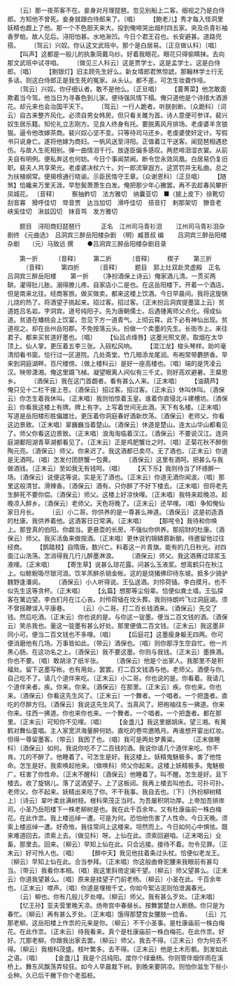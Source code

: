 <!-- { "loadSidebar": true } -->
　　〔云〕那一夜茶客不在。妾身对月理琵琶。忽见别船上二客。细视之乃是白侍郎。方知他不曾死。妾身就跟白侍郎来了。〔唱〕
　　【鲍老儿】秀才每入怪洞里妖精也觑上了他。那一个不色胆天来大。投到俺啼哭出烟村四五家。央及杀青衫袖香罗帕。故人见后。浔阳怕甚。水地湫凹。今日个君王召也。长安避甚。道路兜搭。
　　〔驾云〕兴奴。你认这文武班中。那个是白居易。〔正旦做认科〕〔唱〕
　　【叫声】这都是一般儿的执象简戴乌纱。好着我眼花。眼花只得偷睛抹。去向那文武班中试寻咱。
　　〔做见三人科云〕这是贾学士。这是孟学士。这是白侍郎。〔唱〕
　　【剔银灯】旧主顾先生好么。新女壻郎君煞惊諕。那翰林学士行无多话。则这白侍郎正是我生死的冤家。从头认。都不差。可怎生妆聋作哑。
　　〔驾云〕兴奴。你仔细认者。敢不是他么。〔正旦唱〕
　　【蔓菁菜】他怎敢面欺着当今驾。他当日为寻春色到儿家。便待强风情下榻。俺只道他是个诗措大酒游花。却元来也会治国平天下。
　　〔驾云〕一行人跪者。听朕剖断。〔众跪科〕〔词云〕自古来整齐风化。必须自男女帏房。但只看关雎为首。诗人意便可参详。裴兴奴生居乐籍。知伦礼立志刚方。见良人终身有托。要脱离风月排场。老虔婆羊贪狼狠。逼令他改嫁茶商。裴兴奴心坚不变。只等待司马还乡。老虔婆使奸定计。写假书只说身亡。遂将他嫁为商妇。一帆风送至浔阳。正值着江干送客。闻琵琶相遇悲伤。与故人生死相别。弹一曲情泪千行。放逐臣偏多感叹。两悲啼泪湿衣裳。从前夫自有明例。便私奔这也何妨。今日个事闻禁阙。断令您永效凤凰。白居易仍复旧职。裴夫人共享荣光。老虔婆决杖六十。刘一郎流窜遐方。这赏罚并无私曲。总之为扶植纲常。便揭榜通行晓谕。示臣民恪守王章。〔众谢恩科〕〔正旦唱〕
　　【随煞】恰纔来万里天涯。早愁鬓萧萧生白发。俺把那少年心撇罢。再不去趁春风攀折凤城花。
〔音释〕
　　察抽鲊切　法方雅切　纳囊亚切　■〈披上皮下〉徐靴切　刮音寡　猾呼佳切　斝音贾　达当加切　滑呼佳切　搭音打　剌那架切　獠音老　峡奚佳切　湫兹囚切　抹音骂　发方雅切

　　题目　浔阳商妇琵琶行　
　　正名　江州司马青衫泪
　　江州司马青衫泪杂剧终
《元曲选》　吕洞宾三醉岳阳楼杂剧　（明）臧晋叔 编
　　吕洞宾三醉岳阳楼杂剧　　（元）马致远 撰
　　●吕洞宾三醉岳阳楼杂剧目录
 
　　第一折 
　　　〔音释〕 
　　第二折 
　　　〔音释〕 
　　楔子 
　　第三折 
　　　〔音释〕 
　　第四折 
　　　〔音释〕 
　　题目　郭上灶双赴灵虚殿　正名　吕洞宾三醉岳阳楼 
　　第一折
　　〔净扮酒保上诗云〕俺家酒儿清。一贯买两缾。灌得肚儿胀。溺得膫儿疼。自家店小二是也。在这岳阳楼下。开着一个酒店。但是南来北往。经商客旅。做买做卖。都来这楼上饮酒。今日早晨间。我将这旋锅儿烧的热了。将酒望子挑起来。招过客。招过客。〔正末扮吕洞宾提墨篮上云〕贫道姓吕名岩。字洞宾。道号纯阳子。先为唐朝儒士。后遇锺离师父点化。得成仙道。贫道在蟠桃会上饮宴。忽见下方一道青气。上彻云霄。此下必有神仙出现。贫道视之。却在岳州岳阳郡。不免按落云头。扮做一个卖墨的先生。长街市上。来往君子。都来买贫道好墨也。〔唱〕
　　【仙吕点绛唇】这墨光照文房。取烟在太华顶上。仙人掌。更压着五李三张。入砚松风响。
　　【混江龙】梭头琴样。助吟毫清彻看书窗。恰行过一区道院。几处斋堂。竹几暗添龙尾润。布袍常带麝脐香。早来到洞庭湖畔。百尺楼傍。〔做上楼科云〕是好一座高楼也。〔唱〕端的是凭凌云汉。映带潇湘。俺这里蹑飞梯。凝望眼离人间似有三千丈。则好高欢避暑。王粲思乡。
　　〔酒保云〕我在这门首觑者。看有甚么人来。〔正末唱〕
　　【油葫芦】俺只见十二栏干接上苍。〔酒保云〕招过客。招过客。〔正末云〕休叫休叫。〔酒保云〕你怎生着我休叫。〔正末唱〕我则怕惊着玉皇。谁着你直侵北斗建槽坊。〔酒保云〕你看我这楼上有牌。牌上有字。上写着世间无此酒。天下有名楼。〔正末唱〕写道是岳阳楼形胜偏雄壮。更压着你洞庭春好酒新炊荡。〔酒保云〕老师父。你看这边景致。〔正末唱〕翠巍巍当着楚山。〔酒保云〕休道是楚山。连太山华山都看见了。师父你看这边景致。〔正末唱〕浪淘淘临着汉江。〔酒保云〕不要说汉江。连洞庭湖鄱阳湖青草湖都看见了。〔正末云〕正是鸡肥蟹壮之时。〔唱〕正菊花秋不醉倒陶元亮。〔酒保云〕师父。你来迟了。我这酒都已卖尽。无了酒也。〔正末云〕你道是无酒呵。〔唱〕怎发付团脐蟹一包黄。
　　〔酒保云〕这里有酒呵。把甚么与我做酒钱。〔正末云〕至如我无有钱呵。〔唱〕
　　【天下乐】我则待当了环绦醉一场。〔酒保云〕说便这等说。实是无了酒也。〔正末云〕你道无酒你闻波。〔唱〕那里这般清甘。滑辣香。〔酒保云〕酒有。只你醉了不好下楼去。〔正末唱〕但将老先生醉死不要你偿。〔酒保云〕师父。这楼上好凉快哩。〔正末唱〕我特来趁晚凉。趁晚凉入醉乡。〔酒保云〕老师父。天色将晚了。〔正末云〕还早哩。〔唱〕争知俺仙家日月长。
　　〔云〕小二哥。你供养的是一尊甚么神道。〔酒保云〕这是初造酒的杜康。我供养着他。这酒客日日常满。〔正末唱〕
　　【那咤令】我待和你唤上。那登真的伯阳。你觑当。更悬壶的长房。不强似你供养。那招财的杜康。〔酒保云〕师父。我买活鱼来做按酒。〔正末唱〕更休说钓锦鳞蒭新酿。待邀留他过往经商。
　　【鹊踏枝】自隋唐。数兴亡。料着这一片青旗。能有的几日秋光。对四面江山浩荡。怎消得我几行儿醉墨淋浪。
　　〔酒保云〕师父。我这酒赛过琼浆玉液哩。〔正末唱〕
　　【寄生草】说甚么琼花露。问甚么玉液浆。想鸾鹤只在秋江上。似鲸鲵吸尽银河浪。饮羊羔醉杀销金帐。这的是烧猪佛印待东坡。抵多少骑驴魏野逢潘阆。
　　〔酒保云〕小人听得说。王弘送酒。刘伶荷锸。李白摸月。也不似先生这等贪杯。〔正末唱〕
　　【幺篇】想那等尘俗辈。恰便似粪土墙。王弘探客在篱边望。李白扪月在江心丧。刘伶荷锸在坟头葬。我则待朗吟飞过洞庭湖。须不曾摇鞭误入平康巷。
　　〔云〕小二哥。打二百长钱酒来。〔酒保云〕先交了钱。然后吃酒。〔正末云〕你也说的是。与你这一锭墨。便当二百文钱的酒。〔酒保云〕笑杀我也。量这一锭墨有甚么好处。那里便值二百文钱。〔正末云〕我这墨非同小可。便当二百文钱也不多哩。〔唱〕
　　【后庭花】这墨瘦身躯无四两。你可便消磨他有几场。万事皆如此。〔带云〕酒保也。〔唱〕则你那浮生空自忙。他一片黑心肠。在这功名之上。〔酒保云〕我不要这墨。你则与我钱。〔正末云〕墨换酒。你也不要。〔唱〕敢胡涂了纸半张。
　　〔酒保云〕他是个出家人。我那里不是积福处。留下这墨写帐。也有用处。罢罢。打二百文钱酒与他。老师父。酒便与你。自己吃不了。请几个道伴来吃。〔正末云〕小二哥。你也说的是。你看着。我请几个道伴来者。疾。你来。你来。〔酒保云〕在那里。〔正末云〕疾。你也来。你也来。〔酒保云〕你看这先生风了。〔正末云〕一个舞者。一个唱者。一个把盏者。直吃的尽醉方归。〔酒保云〕我说这先生风了。当真风了。把袍袖往东一拂道。你来你来。往西一拂道。你也来你也来。一个舞者。一个唱者。一个把盏者。都在那里。〔正末云〕可知你不见哩。〔唱〕
　　【金盏儿】我这里据胡床。望三湘。有黄鹤对舞仙童唱。主人家宽洪海量醉何妨。直吃的卷帘邀皓月。再谁想开宴出红妆。但得一尊留墨客。〔带云〕我困了也。〔唱〕我可是两处梦黄粱。
　　〔正末做睡科〕〔酒保云〕如何。我说你吃不了二百钱的酒。我说你请几个道伴来吃。你不肯。兀的不醉了。他睡着了。可怎生是好。我这楼上。妖精鬼魅极多。害了他性命。怎生是好。我索唤起他来。〔做唤科〕师父你起来。这楼上妖精极多。鬼魅极广。枉害了你性命。〔正末不醒科〕〔酒保云〕他睡着了。叫不醒。怎生是好。且下楼去。收了旋锅儿。落了这酒望子。上了这板闼。我再上楼去叫他去。可扑可扑。老师父。你不起来。妖精出来吃了你。不干我事。我自去也。〔下〕〔外扮柳树精上〕〔诗云〕翠叶柔丝满树枝。根科荣茂正当时。为吾屡积阴功厚。上帝加吾排岸司。小圣乃岳阳楼下一株老柳树是也。我在此千百余年。又有杜康庙前一株白梅花。在此作祟。我上楼巡绰一遭。可是为何。恐怕他伤害了人性命。今日天晚。须索上楼巡绰一遭。好奇恠。我往常间上这楼来。坦然而上。今日如何心中惧怯。既来难道回去。须索上去。〔做见科〕呀。上仙在此。须索回避咱。〔正末喝云〕业畜。那里去。回来。〔柳云〕早知上仙在此。只合远接。接待不着。勿令见罪。〔正末云〕好可怜人也。〔唱〕
　　【醉中天】我见他拄着条过头杖。恰便似老龙王。〔柳云〕早知上仙在此。合当参拜。〔正末唱〕你这般曲脊驼腰来我眼前有甚勾当。〔带云〕我看你本相。〔唱〕我这里斜倚定阑干望。〔柳云〕师父望甚么。〔正末云〕你道我望甚么。〔唱〕原来是挂望子门前老杨。〔柳云〕小圣在此。千百余年也。〔正末云〕噤声。〔唱〕你道是埋根千丈。你如今絮沾泥则怕泄漏春光。
　　〔云〕柳也。你有几般儿歹处哩。〔柳云〕师父。我有甚么歹处。〔正末唱〕
　　【忆王孙】亚夫营里晚天凉。炀帝宫中春昼长。按舞罢楚台人断肠。你只是为春忙。〔柳云〕再有甚么歹处。〔正末唱〕饿得那楚宫女腰肢一捻香。
　　〔云〕兀那老柳。这岳阳楼上作祟的元来是你。〔柳云〕不干小圣事。是杜康庙前一株白梅花。在此作祟。〔正末云〕待我看来。真个是杜康庙前一株白梅花。在此作祟。好好。兀那老柳。你跟我出家去罢。〔柳云〕师父。我去不得。〔正末云〕你为何去不得。〔柳云〕我根科茂盛。枝叶繁多。去不得。〔正末云〕他是土木形骸。到发如此之语。〔唱〕
　　【金盏儿】我是个吕纯阳。度你个绿垂杨。你则管伴烟伴雨在溪桥上。舞东风飘荡弄轻狂。如今人早晨栽下树。到晚来要阴凉。则怕你滋生下些小业种。久已后干撇下你个老孤桩。
